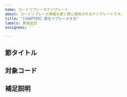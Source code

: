 ```yaml
---
name: コードリプレーステンプレート
about: コードリプレース情報を書く際に使用されるテンプレートです。
title: "[CHAPTER] 節をリプレースする"
labels: 実装追加
assignees: ''

---
```


## 節タイトル


## 対象コード


## 補足説明
